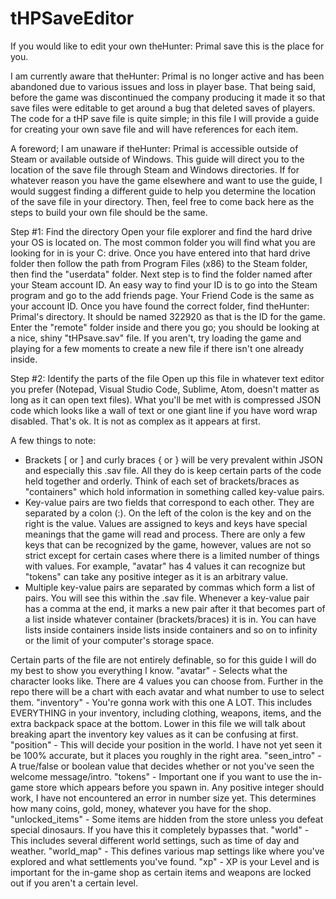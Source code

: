 # tHPSaveEditor
If you would like to edit your own theHunter: Primal save this is the place for you.

I am currently aware that theHunter: Primal is no longer active and has been abandoned due to various issues and loss in player base. That being said, before the game was discontinued the company producing it made it so that save files were editable to get around a bug that deleted saves of players. The code for a tHP save file is quite simple; in this file I will provide a guide for creating your own save file and will have references for each item.

A foreword; I am unaware if theHunter: Primal is accessible outside of Steam or available outside of Windows. This guide will direct you to the location of the save file through Steam and Windows directories. If for whatever reason you have the game elsewhere and want to use the guide, I would suggest finding a different guide to help you determine the location of the save file in your directory. Then, feel free to come back here as the steps to build your own file should be the same.

Step #1: Find the directory
Open your file explorer and find the hard drive your OS is located on. The most common folder you will find what you are looking for in is your C: drive. Once you have entered into that hard drive folder then follow the path from Program Files (x86) to the Steam folder, then find the "userdata" folder. Next step is to find the folder named after your Steam account ID. An easy way to find your ID is to go into the Steam program and go to the add friends page. Your Friend Code is the same as your account ID. Once you have found the correct folder, find theHunter: Primal's directory. It should be named 322920 as that is the ID for the game. Enter the "remote" folder inside and there you go; you should be looking at a nice, shiny "tHPsave.sav" file. If you aren't, try loading the game and playing for a few moments to create a new file if there isn't one already inside.

Step #2: Identify the parts of the file
Open up this file in whatever text editor you prefer (Notepad, Visual Studio Code, Sublime, Atom, doesn't matter as long as it can open text files). What you'll be met with is compressed JSON code which looks like a wall of text or one giant line if you have word wrap disabled. That's ok. It is not as complex as it appears at first.

A few things to note:
- Brackets [ or ] and curly braces { or } will be very prevalent within JSON and especially this .sav file. All they do is keep certain parts of the code held together and orderly. Think of each set of brackets/braces as "containers" which hold information in something called key-value pairs.
- Key-value pairs are two fields that correspond to each other. They are separated by a colon (:). On the left of the colon is the key and on the right is the value. Values are assigned to keys and keys have special meanings that the game will read and process. There are only a few keys that can be recognized by the game, however, values are not so strict except for certain cases where there is a limited number of things with values. For example, "avatar" has 4 values it can recognize but "tokens" can take any positive integer as it is an arbitrary value.
- Multiple key-value pairs are separated by commas which form a list of pairs. You will see this within the .sav file. Whenever a key-value pair has a comma at the end, it marks a new pair after it that becomes part of a list inside whatever container (brackets/braces) it is in. You can have lists inside containers inside lists inside containers and so on to infinity or the limit of your computer's storage space.

Certain parts of the file are not entirely definable, so for this guide I will do my best to show you everything I know.
"avatar" - Selects what the character looks like. There are 4 values you can choose from. Further in the repo there will be a chart with each avatar and what number to use to select them.
"inventory" - You're gonna work with this one A LOT. This includes EVERYTHING in your inventory, including clothing, weapons, items, and the extra backpack space at the bottom. Lower in this file we will talk about breaking apart the inventory key values as it can be confusing at first.
"position" - This will decide your position in the world. I have not yet seen it be 100% accurate, but it places you roughly in the right area.
"seen_intro" - A true/false or boolean value that decides whether or not you've seen the welcome message/intro.
"tokens" - Important one if you want to use the in-game store which appears before you spawn in. Any positive integer should work, I have not encountered an error in number size yet. This determines how many coins, gold, money, whatever you have for the shop.
"unlocked_items" - Some items are hidden from the store unless you defeat special dinosaurs. If you have this it completely bypasses that.
"world" - This includes several different world settings, such as time of day and weather.
"world_map" - This defines various map settings like where you've explored and what settlements you've found.
"xp" - XP is your Level and is important for the in-game shop as certain items and weapons are locked out if you aren't a certain level.
